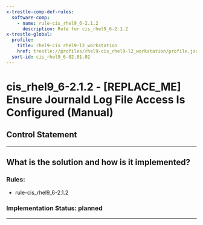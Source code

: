 ```yaml
---
x-trestle-comp-def-rules:
  software-comp:
    - name: rule-cis_rhel9_6-2.1.2
      description: Rule for cis_rhel9_6-2.1.2
x-trestle-global:
  profile:
    title: rhel9-cis_rhel9-l2_workstation
    href: trestle://profiles/rhel9-cis_rhel9-l2_workstation/profile.json
  sort-id: cis_rhel9_6-02.01.02
---
```


# cis_rhel9_6-2.1.2 - \[REPLACE_ME\] Ensure Journald Log File Access Is Configured (Manual)

## Control Statement

______________________________________________________________________

## What is the solution and how is it implemented?

<!-- For implementation status enter one of: implemented, partial, planned, alternative, not-applicable -->

<!-- Note that the list of rules under ### Rules: is read-only and changes will not be captured after assembly to JSON -->

<!-- Add control implementation description here for control: cis_rhel9_6-2.1.2 -->

### Rules:

  - rule-cis_rhel9_6-2.1.2

### Implementation Status: planned

______________________________________________________________________
